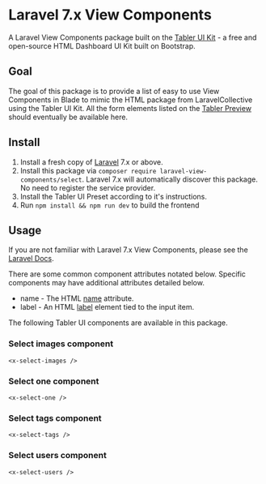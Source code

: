 # Laravel 7.x View Components

A Laravel View Components package built on the [Tabler UI Kit](https://tabler.io) - a free and open-source HTML Dashboard UI Kit built on Bootstrap.

## Goal
The goal of this package is to provide a list of easy to use View Components in Blade to mimic the HTML package from LaravelCollective using the Tabler UI Kit. All the form elements listed on the [Tabler Preview](https://preview-dev.tabler.io/form-elements.html) should eventually be available here.

## Install

1. Install a fresh copy of [Laravel](https://laravel.com/docs/7.x/installation) 7.x or above.
2. Install this package via `composer require laravel-view-components/select`. Laravel 7.x will automatically discover this package. No need to register the service provider.
3. Install the Tabler UI Preset according to it's instructions.
4. Run `npm install && npm run dev` to build the frontend

## Usage

If you are not familiar with Laravel 7.x View Components, please see the [Laravel Docs](https://laravel.com/docs/7.x/blade#displaying-components).

There are some common component attributes notated below. Specific components may have additional attributes detailed below.
* name - The HTML [name](https://developer.mozilla.org/en-US/docs/Web/HTML/Element/input#htmlattrdefname) attribute.
* label - An HTML [label](https://developer.mozilla.org/en-US/docs/Web/HTML/Element/label) element tied to the input item.

The following Tabler UI components are available in this package.

### Select images component
`<x-select-images />`

### Select one component
`<x-select-one />`

### Select tags component
`<x-select-tags />`

### Select users component
`<x-select-users />`
